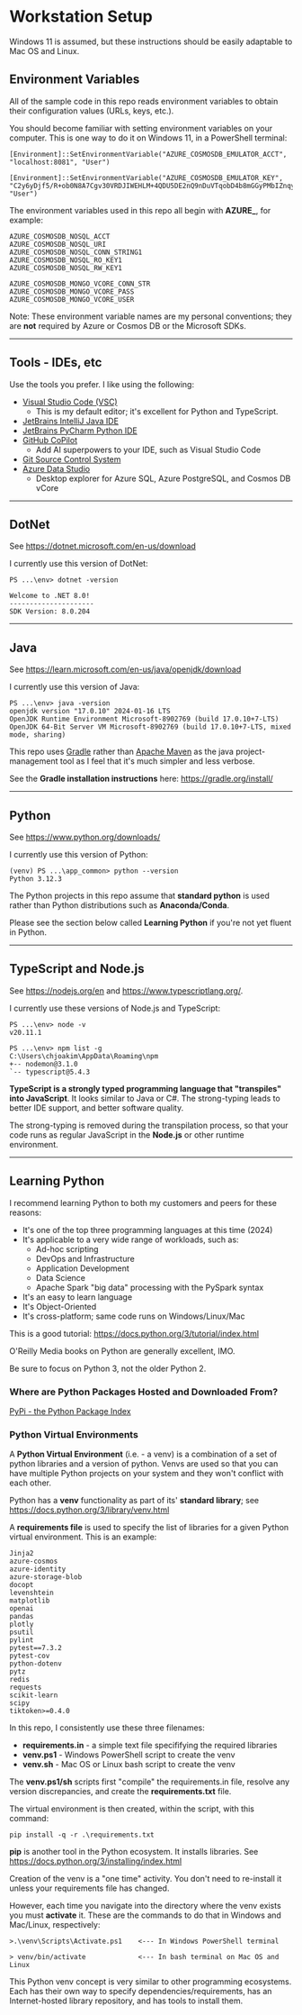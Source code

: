 # Workstation Setup

Windows 11 is assumed, but these instructions should be easily adaptable
to Mac OS and Linux.

## Environment Variables

All of the sample code in this repo reads environment variables
to obtain their configuration values (URLs, keys, etc.).

You should become familiar with setting environment variables
on your computer.  This is one way to do it on Windows 11,
in a PowerShell terminal:

```
[Environment]::SetEnvironmentVariable("AZURE_COSMOSDB_EMULATOR_ACCT", "localhost:8081", "User")

[Environment]::SetEnvironmentVariable("AZURE_COSMOSDB_EMULATOR_KEY", "C2y6yDjf5/R+ob0N8A7Cgv30VRDJIWEHLM+4QDU5DE2nQ9nDuVTqobD4b8mGGyPMbIZnqyMsEcaGQy67XIw/Jw==", "User")
```

The environment variables used in this repo all begin with
**AZURE_**, for example:

```
AZURE_COSMOSDB_NOSQL_ACCT
AZURE_COSMOSDB_NOSQL_URI
AZURE_COSMOSDB_NOSQL_CONN_STRING1
AZURE_COSMOSDB_NOSQL_RO_KEY1
AZURE_COSMOSDB_NOSQL_RW_KEY1

AZURE_COSMOSDB_MONGO_VCORE_CONN_STR
AZURE_COSMOSDB_MONGO_VCORE_PASS
AZURE_COSMOSDB_MONGO_VCORE_USER
```

Note: These environment variable names are my personal conventions;
they are **not** required by Azure or Cosmos DB or the Microsoft SDKs.

---

## Tools - IDEs, etc

Use the tools you prefer.  I like using the following:

- [Visual Studio Code (VSC)](https://code.visualstudio.com/)
  - This is my default editor; it's excellent for Python and TypeScript.
- [JetBrains IntelliJ Java IDE](https://www.jetbrains.com/idea/)
- [JetBrains PyCharm Python IDE](https://www.jetbrains.com/pycharm/)
- [GitHub CoPilot](https://github.com/features/copilot)
  - Add AI superpowers to your IDE, such as Visual Studio Code
- [Git Source Control System](https://git-scm.com/book/en/v2/Getting-Started-About-Version-Control)
- [Azure Data Studio](https://azure.microsoft.com/en-us/products/data-studio)
  - Desktop explorer for Azure SQL, Azure PostgreSQL, and Cosmos DB vCore 

---

## DotNet

See https://dotnet.microsoft.com/en-us/download

I currently use this version of DotNet:

```
PS ...\env> dotnet -version

Welcome to .NET 8.0!
---------------------
SDK Version: 8.0.204
```

---

## Java

See https://learn.microsoft.com/en-us/java/openjdk/download

I currently use this version of Java:

```
PS ...\env> java -version
openjdk version "17.0.10" 2024-01-16 LTS
OpenJDK Runtime Environment Microsoft-8902769 (build 17.0.10+7-LTS)
OpenJDK 64-Bit Server VM Microsoft-8902769 (build 17.0.10+7-LTS, mixed mode, sharing)
```

This repo uses [Gradle](https://gradle.org/) rather than
[Apache Maven](https://maven.apache.org/) as the java project-management tool
as I feel that it's much simpler and less verbose.

See the **Gradle installation instructions** here:
https://gradle.org/install/

---

## Python

See https://www.python.org/downloads/

I currently use this version of Python:

```
(venv) PS ...\app_common> python --version
Python 3.12.3
```

The Python projects in this repo assume that **standard python**
is used rather than Python distributions such as **Anaconda/Conda**.

Please see the section below called **Learning Python** if you're
not yet fluent in Python.

---

## TypeScript and Node.js

See https://nodejs.org/en and https://www.typescriptlang.org/.

I currently use these versions of Node.js and TypeScript:

```
PS ...\env> node -v
v20.11.1

PS ...\env> npm list -g
C:\Users\chjoakim\AppData\Roaming\npm
+-- nodemon@3.1.0
`-- typescript@5.4.3
```

**TypeScript is a strongly typed programming language that "transpiles" into JavaScript**.
It looks similar to Java or C#.
The strong-typing leads to better IDE support, and better software quality.

The strong-typing is removed during the transpilation process, so that your code
runs as regular JavaScript in the **Node.js** or other runtime environment.

---

## Learning Python

I recommend learning Python to both my customers and peers for these reasons:
- It's one of the top three programming languages at this time (2024)
- It's applicable to a very wide range of workloads, such as:
  - Ad-hoc scripting
  - DevOps and Infrastructure
  - Application Development
  - Data Science
  - Apache Spark "big data" processing with the PySpark syntax
- It's an easy to learn language
- It's Object-Oriented
- It's cross-platform; same code runs on Windows/Linux/Mac

This is a good tutorial:
https://docs.python.org/3/tutorial/index.html

O'Reilly Media books on Python are generally excellent, IMO.

Be sure to focus on Python 3, not the older Python 2.

### Where are Python Packages Hosted and Downloaded From?

[PyPi - the Python Package Index](https://pypi.org/)

### Python Virtual Environments

A **Python Virtual Environment** (i.e. - a venv) is a combination of
a set of python libraries and a version of python.  Venvs are used
so that you can have multiple Python projects on your system
and they won't conflict with each other.

Python has a **venv** functionality as part of its' **standard library**;
see https://docs.python.org/3/library/venv.html

A **requirements file** is used to specify the list of libraries
for a given Python virtual environment.  This is an example:

```
Jinja2
azure-cosmos
azure-identity
azure-storage-blob
docopt
levenshtein
matplotlib
openai
pandas
plotly
psutil
pylint
pytest==7.3.2
pytest-cov
python-dotenv
pytz
redis
requests
scikit-learn
scipy
tiktoken>=0.4.0
```

In this repo, I consistently use these three filenames:

- **requirements.in** - a simple text file specififying the required libraries
- **venv.ps1** - Windows PowerShell script to create the venv
- **venv.sh** - Mac OS or Linux bash script to create the venv
 
The **venv.ps1/sh** scripts first "compile" the requirements.in file,
resolve any version discrepancies, and create the **requirements.txt** file.

The virtual environment is then created, within the script, with this command:

```
pip install -q -r .\requirements.txt
```

**pip** is another tool in the Python ecosystem.  It installs libraries.
See https://docs.python.org/3/installing/index.html

Creation of the venv is a "one time" activity.  You don't need to re-install
it unless your requirements file has changed.

However, each time you navigate into the directory where the venv exists
you must **activate** it.  These are the commands to do that in Windows
and Mac/Linux, respectively:

```
>.\venv\Scripts\Activate.ps1    <--- In Windows PowerShell terminal

> venv/bin/activate             <--- In bash terminal on Mac OS and Linux
```

This Python venv concept is very similar to other programming
ecosystems.  Each has their own way to specify dependencies/requirements,
has an Internet-hosted library repository, and has tools to install them.
